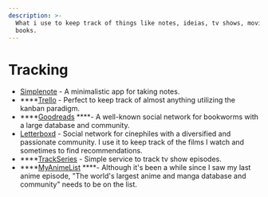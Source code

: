 ```yaml
---
description: >-
  What i use to keep track of things like notes, ideias, tv shows, movies and
  books.
---
```


# Tracking

* [Simplenote](https://simplenote.com/) - A minimalistic app for taking notes. 
* \*\*\*\*[Trello](https://trello.com) - Perfect to keep track of almost anything utilizing the kanban paradigm. 
* \*\*\*\*[Goodreads](https://www.goodreads.com/) ****- A well-known social network for bookworms with a large database and community. 
* [Letterboxd](https://letterboxd.com/) - Social network for cinephiles with a diversified and passionate community. I use it to keep track of the films I watch and sometimes to find recommendations. 
* \*\*\*\*[TrackSeries](https://www.trackseries.tv/) - Simple service to track tv show episodes. 
* \*\*\*\*[MyAnimeList](https://myanimelist.net/) ****- Although it's been a while since I saw my last anime episode, "The world's largest anime and manga database and community" needs to be on the list.

